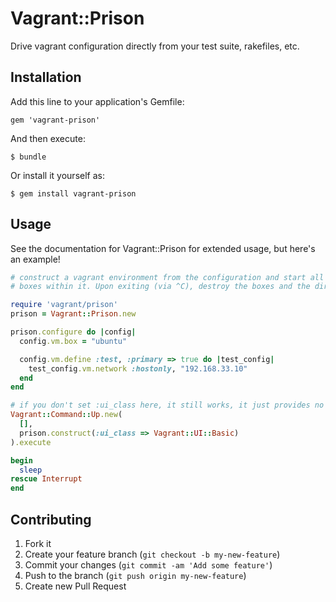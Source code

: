 # Vagrant::Prison

Drive vagrant configuration directly from your test suite, rakefiles, etc.

## Installation

Add this line to your application's Gemfile:

    gem 'vagrant-prison'

And then execute:

    $ bundle

Or install it yourself as:

    $ gem install vagrant-prison

## Usage

See the documentation for Vagrant::Prison for extended usage, but here's an
example!

```ruby
# construct a vagrant environment from the configuration and start all the
# boxes within it. Upon exiting (via ^C), destroy the boxes and the directory.

require 'vagrant/prison'
prison = Vagrant::Prison.new

prison.configure do |config|
  config.vm.box = "ubuntu"

  config.vm.define :test, :primary => true do |test_config|
    test_config.vm.network :hostonly, "192.168.33.10"
  end
end

# if you don't set :ui_class here, it still works, it just provides no output.
Vagrant::Command::Up.new(
  [], 
  prison.construct(:ui_class => Vagrant::UI::Basic)
).execute

begin
  sleep
rescue Interrupt
end
```

## Contributing

1. Fork it
2. Create your feature branch (`git checkout -b my-new-feature`)
3. Commit your changes (`git commit -am 'Add some feature'`)
4. Push to the branch (`git push origin my-new-feature`)
5. Create new Pull Request
